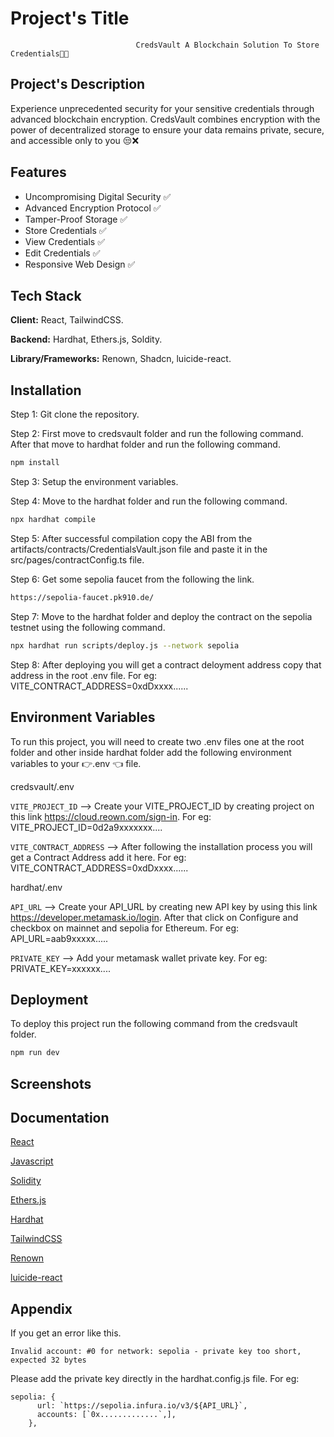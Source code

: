 
# Project's Title

                                CredsVault A Blockchain Solution To Store Credentials📝🙈




## Project's Description

Experience unprecedented security for your sensitive credentials through advanced blockchain encryption. CredsVault combines encryption with the power of decentralized storage to ensure your data remains private, secure, and accessible only to you 😒❌
## Features

- Uncompromising Digital Security ✅
- Advanced Encryption Protocol ✅
- Tamper-Proof Storage ✅
- Store Credentials ✅
- View Credentials ✅
- Edit Credentials ✅
- Responsive Web Design ✅


## Tech Stack

**Client:** React, TailwindCSS.

**Backend:** Hardhat, Ethers.js, Soldity.

**Library/Frameworks:** Renown, Shadcn, luicide-react.


## Installation

Step 1: Git clone the repository.

Step 2: First move to credsvault folder and run the following command. After that move to hardhat folder and run the following command.

```bash
npm install 
```
Step 3: Setup the environment variables.    

Step 4: Move to the hardhat folder and run the following command.

```bash
npx hardhat compile
```

Step 5: After successful compilation copy the ABI from the artifacts/contracts/CredentialsVault.json file and paste it in the src/pages/contractConfig.ts file.

Step 6: Get some sepolia faucet from the following the link.

```bash
https://sepolia-faucet.pk910.de/
```

Step 7: Move to the hardhat folder and deploy the contract on the sepolia testnet using the following command.

```bash
npx hardhat run scripts/deploy.js --network sepolia
```

Step 8: After deploying you will get a contract deloyment address copy that address in the root .env file. For eg: VITE_CONTRACT_ADDRESS=0xdDxxxx......


## Environment Variables

To run this project, you will need to create two .env files one at the root folder and other inside hardhat folder add the following environment variables to your 👉.env 👈 file. 

credsvault/.env 

`VITE_PROJECT_ID` --> Create your VITE_PROJECT_ID by creating project on this link https://cloud.reown.com/sign-in. For eg: VITE_PROJECT_ID=0d2a9xxxxxxx....

`VITE_CONTRACT_ADDRESS` --> After following the installation process you will get a Contract Address add it here. For eg: VITE_CONTRACT_ADDRESS=0xdDxxxx......

hardhat/.env

`API_URL` --> Create your API_URL by creating new API key by using this link https://developer.metamask.io/login. After that click on Configure and checkbox on mainnet and sepolia for Ethereum. For eg: API_URL=aab9xxxxx.....

`PRIVATE_KEY` --> Add your metamask wallet private key. For eg: PRIVATE_KEY=xxxxxx....


## Deployment

To deploy this project run the following command from the credsvault folder.

```bash
npm run dev
```


## Screenshots




## Documentation

[React](https://react.dev/learn)

[Javascript](https://javascript.info/)

[Solidity](https://docs.soliditylang.org/en/latest/)

[Ethers.js](https://docs.ethers.org/v5/)

[Hardhat](https://hardhat.org/docs)

[TailwindCSS](https://v2.tailwindcss.com/docs)

[Renown](https://docs.reown.com/appkit/overview)

[luicide-react](https://lucide.dev/guide/packages/lucide-react)


## Appendix

If you get an error like this. 
```
Invalid account: #0 for network: sepolia - private key too short, expected 32 bytes
```
Please add the private key directly in the hardhat.config.js file.
For eg:

```
sepolia: {
      url: `https://sepolia.infura.io/v3/${API_URL}`,
      accounts: [`0x.............`,],
    },
```

